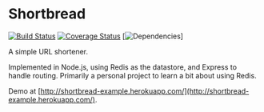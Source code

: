 Shortbread
==========

[![Build Status](https://travis-ci.org/matthewbdaly/Shortbread.svg?branch=master)](https://travis-ci.org/matthewbdaly/Shortbread)
[![Coverage Status](https://img.shields.io/coveralls/matthewbdaly/Shortbread.svg)](https://coveralls.io/r/matthewbdaly/Shortbread?branch=master)
[![Dependencies](https://david-dm.org/matthewbdaly/Shortbread.png)]

A simple URL shortener.

Implemented in Node.js, using Redis as the datastore, and Express to handle routing. Primarily a personal project to learn a bit about using Redis.

Demo at [http://shortbread-example.herokuapp.com/](http://shortbread-example.herokuapp.com/).
